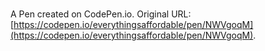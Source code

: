 # 

A Pen created on CodePen.io. Original URL: [https://codepen.io/everythingsaffordable/pen/NWVgoqM](https://codepen.io/everythingsaffordable/pen/NWVgoqM).


